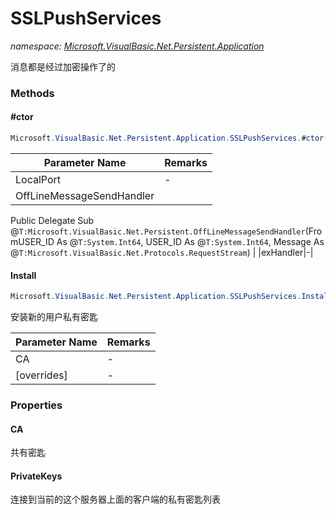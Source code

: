﻿# SSLPushServices
_namespace: <a href="#" onClick="load('/docs/Microsoft.VisualBasic.Net.Persistent.Application/index.md')">Microsoft.VisualBasic.Net.Persistent.Application</a>_

消息都是经过加密操作了的



### Methods

#### #ctor
```csharp
Microsoft.VisualBasic.Net.Persistent.Application.SSLPushServices.#ctor(System.Int32,System.Object,Microsoft.VisualBasic.Net.Persistent.OffLineMessageSendHandler,Microsoft.VisualBasic.Net.Abstract.ExceptionHandler)
```


|Parameter Name|Remarks|
|--------------|-------|
|LocalPort|-|
|OffLineMessageSendHandler|
 Public Delegate Sub @``T:Microsoft.VisualBasic.Net.Persistent.OffLineMessageSendHandler``(FromUSER_ID As @``T:System.Int64``, USER_ID As @``T:System.Int64``, Message As @``T:Microsoft.VisualBasic.Net.Protocols.RequestStream``)
 |
|exHandler|-|


#### Install
```csharp
Microsoft.VisualBasic.Net.Persistent.Application.SSLPushServices.Install(Microsoft.VisualBasic.Net.SSL.Certificate,System.Boolean,System.String)
```
安装新的用户私有密匙

|Parameter Name|Remarks|
|--------------|-------|
|CA|-|
|[overrides]|-|



### Properties

#### CA
共有密匙
#### PrivateKeys
连接到当前的这个服务器上面的客户端的私有密匙列表
